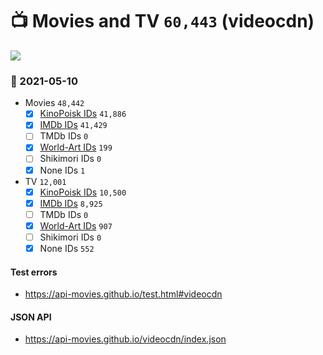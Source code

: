 # :tv: Movies and TV `60,443` (videocdn)

<a href="https://API-Movies.github.io"><img src="https://API-Movies.github.io/banner.png?cache"></a>

### :date: 2021-05-10
- Movies `48,442`
  - [x] <a href="https://API-Movies.github.io/videocdn/movie_kinopoisk_ids.json">KinoPoisk IDs</a> `41,886`
  - [x] <a href="https://API-Movies.github.io/videocdn/movie_imdb_ids.json">IMDb IDs</a> `41,429`
  - [ ] TMDb IDs `0`
  - [x] <a href="https://API-Movies.github.io/videocdn/movie_world_art_ids.json">World-Art IDs</a> `199`
  - [ ] Shikimori IDs `0`
  - [x] None IDs `1`
- TV `12,001`
  - [x] <a href="https://API-Movies.github.io/videocdn/tv_kinopoisk_ids.json">KinoPoisk IDs</a> `10,500`
  - [x] <a href="https://API-Movies.github.io/videocdn/tv_imdb_ids.json">IMDb IDs</a> `8,925`
  - [ ] TMDb IDs `0`
  - [x] <a href="https://API-Movies.github.io/videocdn/tv_world_art_ids.json">World-Art IDs</a> `907`
  - [ ] Shikimori IDs `0`
  - [x] None IDs `552`
#### Test errors
- <a href='https://api-movies.github.io/test.html#videocdn'>https://api-movies.github.io/test.html#videocdn</a>
#### JSON API
- <a href='https://api-movies.github.io/videocdn/index.json'>https://api-movies.github.io/videocdn/index.json</a>
